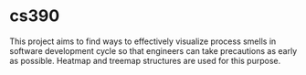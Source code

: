 # cs390
This project aims to find ways to effectively visualize process smells in software development cycle so that engineers can take precautions as early as possible.
Heatmap and treemap structures are used for this purpose.
